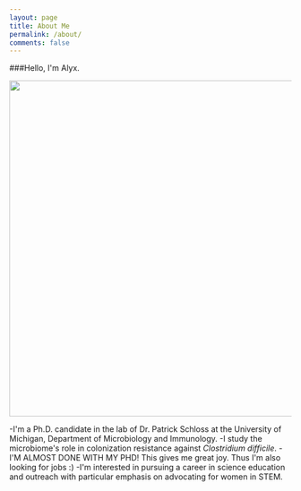 ```yaml
---
layout: page
title: About Me
permalink: /about/
comments: false
---
```


###Hello, I'm Alyx.

<p>
<img src="../img/moi.jpg" style="width: 600px;"/>
</p>

-I'm a Ph.D. candidate in the lab of Dr. Patrick Schloss at the University of Michigan, Department of Microbiology and Immunology. 
-I study the microbiome's role in colonization resistance against *Clostridium difficile*. 
-I'M ALMOST DONE WITH MY PHD! This gives me great joy. Thus I'm also looking for jobs :)
-I'm interested in pursuing a career in science education and outreach with particular emphasis on advocating for women in STEM. 